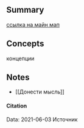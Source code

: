## Summary
[ссылка на майн мап](https://miro.com/app/board/o9J_lAjgorQ=/)

## Concepts
концепции


## Notes
- [[Донести мысль]]


#### Citation
Data: 2021-06-03
Источник
